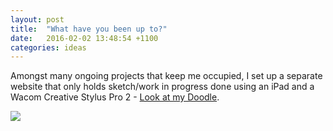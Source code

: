 ```yaml
---
layout: post
title:  "What have you been up to?"
date:   2016-02-02 13:48:54 +1100
categories: ideas
---
```

Amongst many ongoing projects that keep me occupied, I set up a separate website that only holds sketch/work in progress done using an iPad and a Wacom Creative Stylus Pro 2 - [Look at my Doodle](http://www.lookatmydoodle.com/).

<img src="https://drive.google.com/uc?export=view&id=0BwCfeUfJs_03bmxBNUtiZGY3U0E">